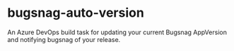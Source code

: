 # bugsnag-auto-version
An Azure DevOps build task for updating your current Bugsnag AppVersion and notifying bugsnag of your release.
